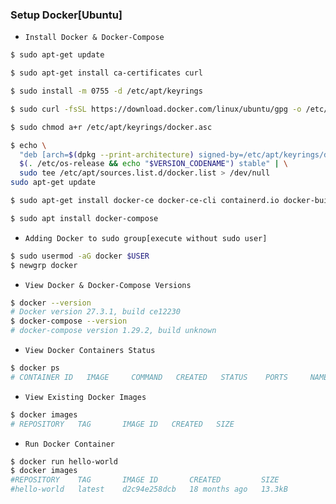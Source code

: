 ### Setup Docker[Ubuntu]

- ``Install Docker & Docker-Compose``
```bash
$ sudo apt-get update

$ sudo apt-get install ca-certificates curl

$ sudo install -m 0755 -d /etc/apt/keyrings

$ sudo curl -fsSL https://download.docker.com/linux/ubuntu/gpg -o /etc/apt/keyrings/docker.asc

$ sudo chmod a+r /etc/apt/keyrings/docker.asc

$ echo \
  "deb [arch=$(dpkg --print-architecture) signed-by=/etc/apt/keyrings/docker.asc] https://download.docker.com/linux/ubuntu \
  $(. /etc/os-release && echo "$VERSION_CODENAME") stable" | \
  sudo tee /etc/apt/sources.list.d/docker.list > /dev/null
sudo apt-get update

$ sudo apt-get install docker-ce docker-ce-cli containerd.io docker-buildx-plugin docker-compose-plugin

$ sudo apt install docker-compose
```

- ``Adding Docker to sudo group[execute without sudo user]``
```bash
$ sudo usermod -aG docker $USER
$ newgrp docker
```

- ``View Docker & Docker-Compose Versions``
```bash
$ docker --version
# Docker version 27.3.1, build ce12230
$ docker-compose --version
# docker-compose version 1.29.2, build unknown
```

- ``View Docker Containers Status``
```bash
$ docker ps
# CONTAINER ID   IMAGE     COMMAND   CREATED   STATUS    PORTS     NAMES
```

- ``View Existing Docker Images``
```bash
$ docker images
# REPOSITORY   TAG       IMAGE ID   CREATED   SIZE
```

- ``Run Docker Container``
```bash
$ docker run hello-world
$ docker images
#REPOSITORY    TAG       IMAGE ID       CREATED         SIZE
#hello-world   latest    d2c94e258dcb   18 months ago   13.3kB
```